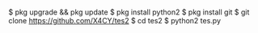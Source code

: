 # 
$ pkg upgrade && pkg update
$ pkg install python2
$ pkg install git
$ git clone https://github.com/X4CY/tes2
$ cd tes2
$  python2 tes.py
